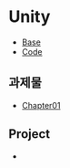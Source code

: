 # Unity

* [Base](https://github.com/hbyul35/Unity_Base/blob/main/Component/base.md)
* [Code](https://github.com/hbyul35/Unity_Base/blob/main/Component/Code.md)

## 과제물
* [Chapter01]()

## Project
* []()
